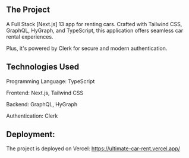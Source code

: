 ## The Project

A Full Stack [Next.js] 13 app for renting cars. Crafted with Tailwind CSS, GraphQL, HyGraph, and TypeScript, this application offers seamless car rental experiences. 

Plus, it's powered by Clerk for secure and modern authentication. 

## Technologies Used

Programming Language: TypeScript

Frontend: Next.js, Tailwind CSS

Backend: GraphQL, HyGraph

Authentication: Clerk

## Deployment:
The project is deployed on Vercel: https://ultimate-car-rent.vercel.app/
